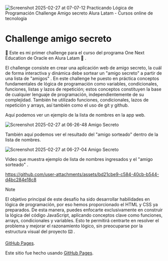 ![Screenshot 2025-02-27 at 07-07-12 Practicando Lógica de Programación Challenge Amigo secreto Alura Latam - Cursos online de tecnologia](https://github.com/user-attachments/assets/25d4014c-c283-42e7-8f81-1a8af6066bd9)




#  Challenge amigo secreto 



:minidisc: Este es mi primer challenge para el curso del programa One Next Education de Oracle en Alura Latam :minidisc: . 

El challenge consiste en crear una aplicación web de amigo secreto, la cuál de forma interactiva y dinámica debe sortear un "amigo secreto"
a partir de una lista de "amigos" . En este challenge he puesto en práctica conceptos fundamentales de lógica de programación como variables, 
condicionales, funciones, listas y lazos de repetición; estos conceptos constituyen la base de cualquier lenguaje de programación, 
independientemente de su complejidad. También he utilizado funciones, condicionales, lazos de repetición y arrays, así también como el uso
de git y github.

Aquí podemos ver un ejemplo de la lista de nombres en la app web.


![Screenshot 2025-02-27 at 06-26-48 Amigo Secreto](https://github.com/user-attachments/assets/a431e52c-cef2-41ce-9377-77252db91894)


También aquí podemos ver el resultado del "amigo sorteado" dentro de la lista de nombres.


![Screenshot 2025-02-27 at 06-27-04 Amigo Secreto](https://github.com/user-attachments/assets/918ff014-ce4c-4dd4-ad97-2bd7cf88881d)


Video que muestra ejemplo de lista de nombres ingresados y el "amigo sorteado" .


https://github.com/user-attachments/assets/bd21cbe9-c584-40cb-b544-d4bc284e18c8



> [!NOTE]
> El objetivo principal de este desafío ha sido desarrollar habilidades en lógica de programación, por eso hemos proporcionado el HTML y CSS ya preparados.
De esta manera, puedes enfocarte exclusivamente en construir la lógica del código JavaScript, aplicando conceptos clave como funciones, arrays, 
condicionales y variables. Esto te permitirá centrarte en resolver el problema y mejorar el razonamiento lógico, sin preocuparse por la estructura
visual del proyecto :keyboard: .



 [GitHub Pages]([https://pages.github.com/](https://kafkianallocations.github.io/challenge-amigo-secreto/)).



















Este sitio fue hecho usando [GitHub Pages](https://kafkianallocations.github.io/challenge-amigo-secreto/).
